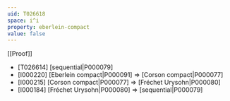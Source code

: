 ```yaml
---
uid: T026618
space: i^i
property: eberlein-compact
value: false
---
```

[[Proof]]

* [T026614] [sequential|P000079]
* [I000220] [Eberlein compact|P000091] => [Corson compact|P000077]
* [I000215] [Corson compact|P000077] => [Fréchet Urysohn|P000080]
* [I000184] [Fréchet Urysohn|P000080] => [sequential|P000079]

